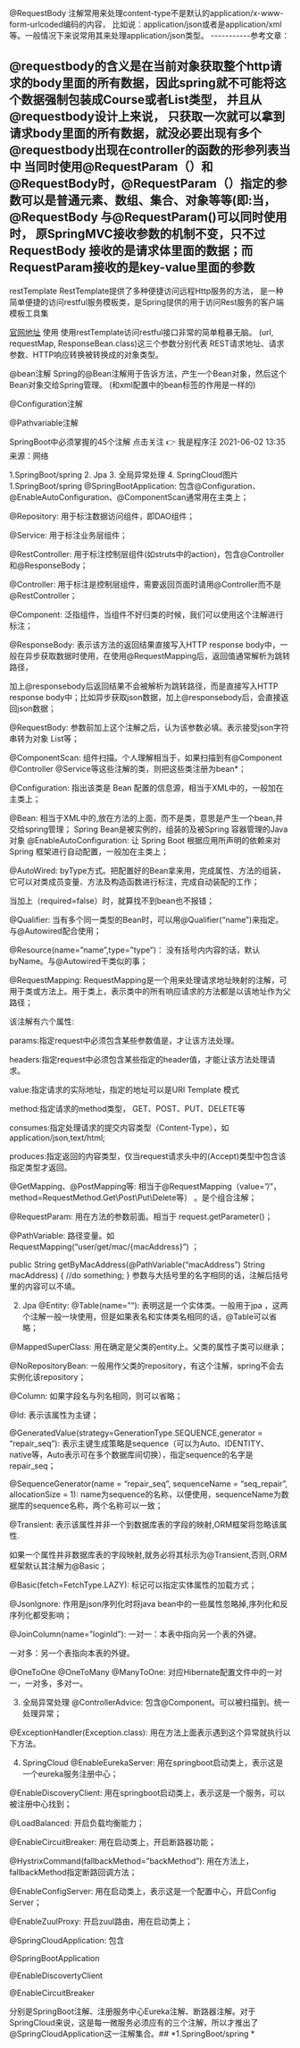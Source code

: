 @RequestBody 注解常用来处理content-type不是默认的application/x-www-form-urlcoded编码的内容，
比如说：application/json或者是application/xml等。一般情况下来说常用其来处理application/json类型。
-----------参考文章： [](https://www.cnblogs.com/zhuhui-site/p/10088238.html)

@requestbody的含义是在当前对象获取整个http请求的body里面的所有数据，因此spring就不可能将这个数据强制包装成Course或者List类型，
并且从@requestbody设计上来说，
只获取一次就可以拿到请求body里面的所有数据，就没必要出现有多个@requestbody出现在controller的函数的形参列表当中
当同时使用@RequestParam（）和@RequestBody时，@RequestParam（）指定的参数可以是普通元素、数组、集合、对象等等(即:当，
@RequestBody 与@RequestParam()可以同时使用时，
原SpringMVC接收参数的机制不变，只不过RequestBody 接收的是请求体里面的数据；而RequestParam接收的是key-value里面的参数
-----------

restTemplate
RestTemplate提供了多种便捷访问远程Http服务的方法， 
是一种简单便捷的访问restful服务模板类，是Spring提供的用于访问Rest服务的客户端模板工具集


[官网地址](https://docs.spring.io/spring-framework/docs/5.2.2.RELEASE/javadoc-api/org/springframework/web/client/RestTemplate.html)
使用
使用restTemplate访问restful接口非常的简单粗暴无脑。
(url, requestMap, ResponseBean.class)这三个参数分别代表 
REST请求地址、请求参数、HTTP响应转换被转换成的对象类型。
[]( https://docs.spring.io/spring-framework/docs/5.2.2.RELEASE/javadoc-api/org/springframework/web/client/RestTemplate.html)

@bean注解
Spring的@Bean注解用于告诉方法，产生一个Bean对象，然后这个Bean对象交给Spring管理。
(和xml配置中的bean标签的作用是一样的)

@Configuration注解

@Pathvariable注解

SpringBoot中必须掌握的45个注解
点击关注 👉 我是程序汪 2021-06-02 13:35
来源：网络

1.SpringBoot/spring
2. Jpa
3. 全局异常处理
4. SpringCloud图片
   1.SpringBoot/spring
   @SpringBootApplication:
   包含@Configuration、@EnableAutoConfiguration、@ComponentScan通常用在主类上；

@Repository:
用于标注数据访问组件，即DAO组件；

@Service:
用于标注业务层组件；

@RestController:
用于标注控制层组件(如struts中的action)，包含@Controller和@ResponseBody；

@Controller:
用于标注是控制层组件，需要返回页面时请用@Controller而不是@RestController；

@Component:
泛指组件，当组件不好归类的时候，我们可以使用这个注解进行标注；

@ResponseBody:
表示该方法的返回结果直接写入HTTP response body中，一般在异步获取数据时使用，在使用@RequestMapping后，返回值通常解析为跳转路径，

加上@responsebody后返回结果不会被解析为跳转路径，而是直接写入HTTP response body中；比如异步获取json数据，加上@responsebody后，会直接返回json数据；

@RequestBody:
参数前加上这个注解之后，认为该参数必填。表示接受json字符串转为对象 List等；

@ComponentScan:
组件扫描。个人理解相当于，如果扫描到有@Component @Controller @Service等这些注解的类，则把这些类注册为bean*；

@Configuration:
指出该类是 Bean 配置的信息源，相当于XML中的，一般加在主类上；

@Bean:
相当于XML中的,放在方法的上面，而不是类，意思是产生一个bean,并交给spring管理；
         Spring Bean是被实例的，组装的及被Spring 容器管理的Java对象
@EnableAutoConfiguration:
让 Spring Boot 根据应用所声明的依赖来对 Spring 框架进行自动配置，一般加在主类上；

@AutoWired:
byType方式。把配置好的Bean拿来用，完成属性、方法的组装，它可以对类成员变量、方法及构造函数进行标注，完成自动装配的工作；

当加上（required=false）时，就算找不到bean也不报错；

@Qualifier:
当有多个同一类型的Bean时，可以用@Qualifier(“name”)来指定。与@Autowired配合使用；

@Resource(name=”name”,type=”type”)：
没有括号内内容的话，默认byName。与@Autowired干类似的事；

@RequestMapping:
RequestMapping是一个用来处理请求地址映射的注解，可用于类或方法上。用于类上，表示类中的所有响应请求的方法都是以该地址作为父路径；

   该注解有六个属性:
   
   params:指定request中必须包含某些参数值是，才让该方法处理。
   
   headers:指定request中必须包含某些指定的header值，才能让该方法处理请求。
   
   value:指定请求的实际地址，指定的地址可以是URI Template 模式
   
   method:指定请求的method类型， GET、POST、PUT、DELETE等
   
   consumes:指定处理请求的提交内容类型（Content-Type），如application/json,text/html;
   
   produces:指定返回的内容类型，仅当request请求头中的(Accept)类型中包含该指定类型才返回。

@GetMapping、@PostMapping等:
相当于@RequestMapping（value=”/”，method=RequestMethod.Get\Post\Put\Delete等） 。是个组合注解；

@RequestParam:
用在方法的参数前面。相当于 request.getParameter()；

@PathVariable:
路径变量。如 RequestMapping(“user/get/mac/{macAddress}”) ；

public String getByMacAddress(@PathVariable(“macAddress”) String macAddress) {
//do something;
}
参数与大括号里的名字相同的话，注解后括号里的内容可以不填。

2. Jpa
   @Entity:
   @Table(name=”“):
   表明这是一个实体类。一般用于jpa ，这两个注解一般一块使用，但是如果表名和实体类名相同的话，@Table可以省略；

@MappedSuperClass:
用在确定是父类的entity上。父类的属性子类可以继承；

@NoRepositoryBean:
一般用作父类的repository，有这个注解，spring不会去实例化该repository；

@Column:
如果字段名与列名相同，则可以省略；

@Id:
表示该属性为主键；

@GeneratedValue(strategy=GenerationType.SEQUENCE,generator = “repair_seq”):
表示主键生成策略是sequence（可以为Auto、IDENTITY、native等，Auto表示可在多个数据库间切换），指定sequence的名字是repair_seq；

@SequenceGenerator(name = “repair_seq”, sequenceName = “seq_repair”, allocationSize = 1):
name为sequence的名称，以便使用，sequenceName为数据库的sequence名称，两个名称可以一致；

@Transient:
表示该属性并非一个到数据库表的字段的映射,ORM框架将忽略该属性.

如果一个属性并非数据库表的字段映射,就务必将其标示为@Transient,否则,ORM框架默认其注解为@Basic；

@Basic(fetch=FetchType.LAZY):
标记可以指定实体属性的加载方式；

@JsonIgnore:
作用是json序列化时将java bean中的一些属性忽略掉,序列化和反序列化都受影响；

@JoinColumn(name=”loginId”):
一对一：本表中指向另一个表的外键。

一对多：另一个表指向本表的外键。

@OneToOne
@OneToMany
@ManyToOne:
对应Hibernate配置文件中的一对一，一对多，多对一。

3. 全局异常处理
   @ControllerAdvice:
   包含@Component。可以被扫描到。统一处理异常；

@ExceptionHandler(Exception.class):
用在方法上面表示遇到这个异常就执行以下方法。

4. SpringCloud
   @EnableEurekaServer:
   用在springboot启动类上，表示这是一个eureka服务注册中心；

@EnableDiscoveryClient:
用在springboot启动类上，表示这是一个服务，可以被注册中心找到；

@LoadBalanced:
开启负载均衡能力；

@EnableCircuitBreaker:
用在启动类上，开启断路器功能；

@HystrixCommand(fallbackMethod=”backMethod”):
用在方法上，fallbackMethod指定断路回调方法；

@EnableConfigServer:
用在启动类上，表示这是一个配置中心，开启Config Server；

@EnableZuulProxy:
开启zuul路由，用在启动类上；

@SpringCloudApplication:
包含

@SpringBootApplication

@EnableDiscovertyClient

@EnableCircuitBreaker

分别是SpringBoot注解、注册服务中心Eureka注解、断路器注解。对于SpringCloud来说，这是每一微服务必须应有的三个注解，所以才推出了@SpringCloudApplication这一注解集合。## *1.SpringBoot/spring *
